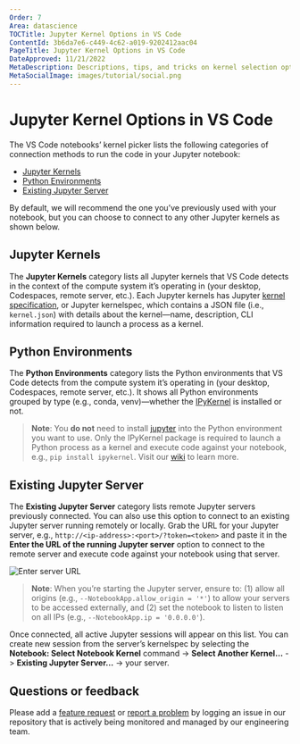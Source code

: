 ```yaml
---
Order: 7
Area: datascience
TOCTitle: Jupyter Kernel Options in VS Code
ContentId: 3b6da7e6-c449-4c62-a019-9202412aac04
PageTitle: Jupyter Kernel Options in VS Code
DateApproved: 11/21/2022
MetaDescription: Descriptions, tips, and tricks on kernel selection options when working with Jupyter Notebooks in Visual Studio Code.
MetaSocialImage: images/tutorial/social.png
---
```


# Jupyter Kernel Options in VS Code <!-- omit in toc -->

The VS Code notebooks’ kernel picker lists the following categories of connection methods to run the code in your Jupyter notebook:
- [Jupyter Kernels](#jupyter-kernels)
- [Python Environments](#python-environments)
- [Existing Jupyter Server](#existing-jupyter-server)

By default, we will recommend the one you’ve previously used with your notebook, but you can choose to connect to any other Jupyter kernels as shown below.

## Jupyter Kernels

The **Jupyter Kernels** category lists all Jupyter kernels that VS Code detects in the context of the compute system it’s operating in (your desktop, Codespaces, remote server, etc.). Each Jupyter kernels has Jupyter [kernel specification](https://jupyter-client.readthedocs.io/en/stable/kernels.html#kernel-specs), or Jupyter kernelspec, which contains a JSON file (i.e., `kernel.json`) with details about the kernel—name, description, CLI information required to launch a process as a kernel.

## Python Environments

The **Python Environments** category lists the Python environments that VS Code detects from the compute system it’s operating in (your desktop, Codespaces, remote server, etc.). It shows all Python environments grouped by type (e.g., conda, venv)—whether the [IPyKernel](https://ipython.readthedocs.io/en/stable/install/kernel_install.html) is installed or not.

   > **Note**: You **__do not__** need to install [jupyter](https://pypi.org/project/jupyter/) into the Python environment you want to use. Only the IPyKernel package is required to launch a Python process as a kernel and execute code against your notebook, e.g., `pip install ipykernel`. Visit our [wiki](https://github.com/microsoft/vscode-jupyter/wiki/Kernels-(Architecture)) to learn more.

## Existing Jupyter Server

The **Existing Jupyter Server** category lists remote Jupyter servers previously connected. You can also use this option to connect to an existing Jupyter server running remotely or locally. Grab the URL for your Jupyter server, e.g., `http://<ip-address>:<port>/?token=<token>` and paste it in the **Enter the URL of the running Jupyter server** option to connect to the remote server and execute code against your notebook using that server.

![Enter server URL](images/jupyter-kernel-options/select-enter-server-url.png)

   > **Note**: When you’re starting the Jupyter server, ensure to: (1) allow all origins (e.g., `--NotebookApp.allow_origin = '*'`) to allow your servers to be accessed externally, and (2) set the notebook to listen to listen on all IPs (e.g., `--NotebookApp.ip = '0.0.0.0'`).

Once connected, all active Jupyter sessions will appear on this list. You can create new session from the server’s kernelspec by selecting the **Notebook: Select Notebook Kernel** command -> **Select Another Kernel…** -> **Existing Jupyter Server…** -> your server.

## Questions or feedback <!-- omit in toc -->

Please add a [feature request](https://github.com/microsoft/vscode-jupyter/issues/new?assignees=&labels=feature-request&template=3_feature_request.md) or [report a problem](https://github.com/microsoft/vscode-jupyter/issues/new?assignees=&labels=bug&template=1_bug_report.md) by logging an issue in our repository that is actively being monitored and managed by our engineering team.
